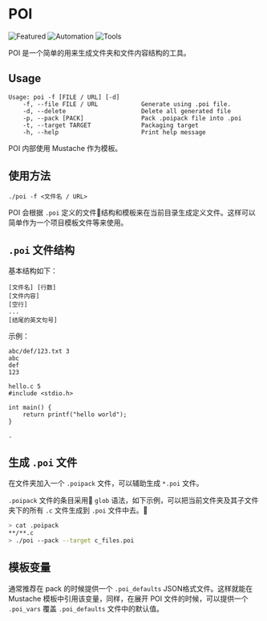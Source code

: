 # POI

![Featured](https://img.shields.io/badge/status-featured-blue.svg) ![Automation](https://img.shields.io/badge/profile-automation-blue.svg) ![Tools](https://img.shields.io/badge/profile-utilities-blue.svg)

POI 是一个简单的用来生成文件夹和文件内容结构的工具。

## Usage

```
Usage: poi -f [FILE / URL] [-d]
    -f, --file FILE / URL            Generate using .poi file.
    -d, --delete                     Delete all generated file
    -p, --pack [PACK]                Pack .poipack file into .poi
    -t, --target TARGET              Packaging target
    -h, --help                       Print help message
```

POI 内部使用 Mustache 作为模板。

## 使用方法

```
./poi -f <文件名 / URL>
```

POI 会根据 `.poi` 定义的文件结构和模板来在当前目录生成定义文件。这样可以简单作为一个项目模板文件等来使用。

## `.poi` 文件结构

基本结构如下：
```
[文件名] [行数]
[文件内容]
[空行]
...
[结尾的英文句号]
```

示例：

```poi
abc/def/123.txt 3
abc
def
123

hello.c 5
#include <stdio.h>

int main() {
    return printf("hello world");
}

.
```

## 生成 `.poi` 文件

在文件夹加入一个 `.poipack` 文件，可以辅助生成 `*.poi` 文件。

`.poipack` 文件的条目采用 `glob` 语法，如下示例，可以把当前文件夹及其子文件夹下的所有 `.c` 文件生成到 `.poi` 文件中去。

```bash
> cat .poipack
**/**.c
> ./poi --pack --target c_files.poi
```

## 模板变量

通常推荐在 pack 的时候提供一个 `.poi_defaults` JSON格式文件。这样就能在 Mustache 模板中引用该变量，同样，在展开 POI 文件的时候，可以提供一个 `.poi_vars` 覆盖 `.poi_defaults` 文件中的默认值。